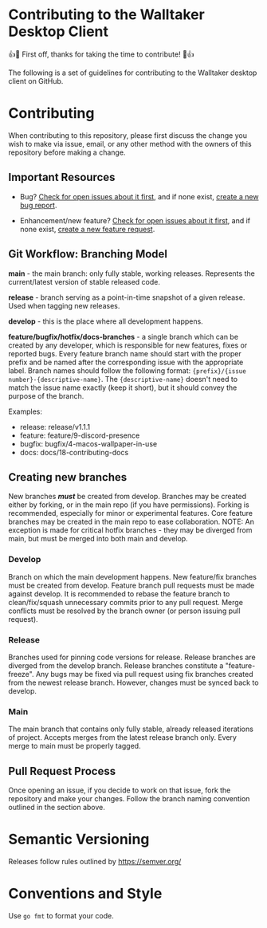 # Contributing to the Walltaker Desktop Client

:+1::tada: First off, thanks for taking the time to contribute! :tada::+1:

The following is a set of guidelines for contributing to the Walltaker desktop client on GitHub. 

# Contributing

When contributing to this repository, please first discuss the change you wish to make via issue, email, or any other method with the owners of this repository before making a change. 

## Important Resources

- Bug? [Check for open issues about it first](https://github.com/oddpawsx/walltaker-go-client/issues?q=is%3Aissue+label%3Abug+is%3Aopen), and if none exist, [create a new bug report](https://github.com/oddpawsx/walltaker-go-client/issues/new?assignees=&labels=bug&template=bug_report.md&title=%5BBug%5D+).

- Enhancement/new feature? [Check for open issues about it first](https://github.com/oddpawsx/walltaker-go-client/issues?q=is%3Aissue+is%3Aopen+label%3Aenhancement+), and if none exist, [create a new feature request](https://github.com/oddpawsx/walltaker-go-client/issues/new?assignees=&labels=enhancement&template=feature_request.md&title=%5BEnhancement%5D+).

## Git Workflow: Branching Model

**main** - the main branch: only fully stable, working releases. Represents the current/latest version of stable released code.

**release** - branch serving as a point-in-time snapshot of a given release. Used when tagging new releases.

**develop** - this is the place where all development happens.

**feature/bugfix/hotfix/docs-branches** - a single branch which can be created by any developer, which is responsible for new features, fixes or reported bugs. Every feature branch name should start with the proper prefix and be named after the corresponding issue with the appropriate label. Branch names should follow the following format: `{prefix}/{issue number}-{descriptive-name}`. The `{descriptive-name}` doesn't need to match the issue name exactly (keep it short), but it should convey the purpose of the branch.

Examples:

- release: release/v1.1.1
- feature: feature/9-discord-presence
- bugfix: bugfix/4-macos-wallpaper-in-use
- docs: docs/18-contributing-docs

## Creating new branches

New branches ***must*** be created from develop. Branches may be created either by forking, or in the main repo (if you have permissions). Forking is recommended, especially for minor or experimental features. Core feature branches may be created in the main repo to ease collaboration. NOTE: An exception is made for critical hotfix branches - they may be diverged from main, but must be merged into both main and develop.

### Develop

Branch on which the main development happens. New feature/fix branches must be created from develop. Feature branch pull requests must be made against develop. It is recommended to rebase the feature branch to clean/fix/squash unnecessary commits prior to any pull request. Merge conflicts must be resolved by the branch owner (or person issuing pull request).

### Release

Branches used for pinning code versions for release. Release branches are diverged from the develop branch. Release branches constitute a "feature-freeze". Any bugs may be fixed via pull request using fix branches created from the newest release branch. However, changes must be synced back to develop.

### Main

The main branch that contains only fully stable, already released iterations of project. Accepts merges from the latest release branch only. Every merge to main must be properly tagged.


## Pull Request Process

Once opening an issue, if you decide to work on that issue, fork the repository and make your changes. Follow the branch naming convention outlined in the section above. 

# Semantic Versioning

Releases follow rules outlined by https://semver.org/

# Conventions and Style

Use `go fmt` to format your code.